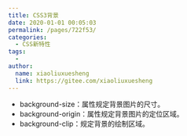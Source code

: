 ```yaml
---
title: CSS3背景
date: 2020-01-01 00:05:03
permalink: /pages/722f53/
categories:
  - CSS新特性
tags:
  - 
author: 
  name: xiaoliuxuesheng
  link: https://gitee.com/xiaoliuxuesheng
---
```


- background-size：属性规定背景图片的尺寸。
- background-origin：属性规定背景图片的定位区域。
- background-clip：规定背景的绘制区域。

